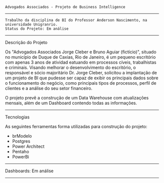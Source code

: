 	Advogados Associados - Projeto de Business Intelligence
___________________________________________________________________________________________________________________________________________________________________________________

	Trabalho da disciplina de BI do Professor Anderson Nascimento, na universidade Unigranrio.
	Status do Projeto: Em análise

___________________________________________________________________________________________________________________________________________________________________________________

Descrição do Projeto
	
Os "Advogados Associados Jorge Cleber e Bruno Aguiar (fictício)", situado no município de Duque de Caxias, Rio de Janeiro, é um pequeno escritório com apenas 3 anos de atividad eatuando em processos cíveis, trabalhistas e criminais. Visando melhorar o desenvolvimento do escritório, o responsável e sócio majoritário Dr. Jorge Cleber, solicitou a implantação de um projeto de BI que pudesse ser capaz de exibir os principais dados sobre o funcionamento do negócio, como principais tipos de processos, perfil de clientes e a análise do seu setor financeiro.

O projeto prevê a construção de um Data Warehouse com atualizações mensais, além de um Dashboard contendo todas as informações.

___________________________________________________________________________________________________________________________________________________________________________________

Tecnologias

As seguintes ferramentas forma utilizadas para construção do projeto:
* brModelo
* Postgres
* Power Architect
* Pentaho
* PowerBi

___________________________________________________________________________________________________________________________________________________________________________________

Dashboards: Em análise

___________________________________________________________________________________________________________________________________________________________________________________
